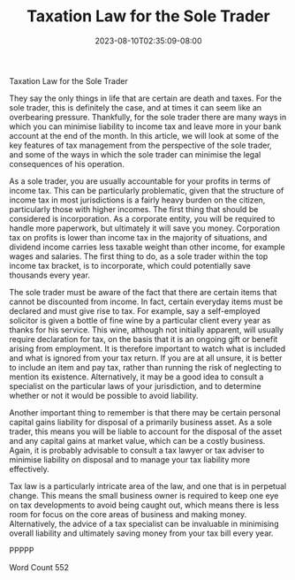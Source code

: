 ﻿---
title: "Taxation Law for the Sole Trader"
date: 2023-08-10T02:35:09-08:00
description: "TXT Tips for Web Success"
featured_image: "/images/TXT.jpg"
tags: ["TXT"]
---

Taxation Law for the Sole Trader

They say the only things in life that are certain are death and taxes.  For the sole trader, this is definitely the case, and at times it can seem like an overbearing pressure.  Thankfully, for the sole trader there are many ways in which you can minimise liability to income tax and leave more in your bank account at the end of the month.  In this article, we will look at some of the key features of tax management from the perspective of the sole trader, and some of the ways in which the sole trader can minimise the legal consequences of his operation.

As a sole trader, you are usually accountable for your profits in terms of income tax.  This can be particularly problematic, given that the structure of income tax in most jurisdictions is a fairly heavy burden on the citizen, particularly those with higher incomes.  The first thing that should be considered is incorporation.  As a corporate entity, you will be required to handle more paperwork, but ultimately it will save you money.  Corporation tax on profits is lower than income tax in the majority of situations, and dividend income carries less taxable weight than other income, for example wages and salaries.  The first thing to do, as a sole trader within the top income tax bracket, is to incorporate, which could potentially save thousands every year.

The sole trader must be aware of the fact that there are certain items that cannot be discounted from income.  In fact, certain everyday items must be declared and must give rise to tax.  For example, say a self-employed solicitor is given a bottle of fine wine by a particular client every year as thanks for his service.  This wine, although not initially apparent, will usually require declaration for tax, on the basis that it is an ongoing gift or benefit arising from employment.  It is therefore important to watch what is included and what is ignored from your tax return.  If you are at all unsure, it is better to include an item and pay tax, rather than running the risk of neglecting to mention its existence.  Alternatively, it may be a good idea to consult a specialist on the particular laws of your jurisdiction, and to determine whether or not it would be possible to avoid liability.  

Another important thing to remember is that there may be certain personal capital gains liability for disposal of a primarily business asset.  As a sole trader, this means you will be liable to account for the disposal of the asset and any capital gains at market value, which can be a costly business.  Again, it is probably advisable to consult a tax lawyer or tax adviser to minimise liability on disposal and to manage your tax liability more effectively.

Tax law is a particularly intricate area of the law, and one that is in perpetual change.  This means the small business owner is required to keep one eye on tax developments to avoid being caught out, which means there is less room for focus on the core areas of business and making money.  Alternatively, the advice of a tax specialist can be invaluable in minimising overall liability and ultimately saving money from your tax bill every year.

PPPPP

Word Count 552



